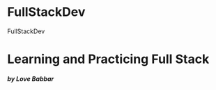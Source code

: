 # FullStackDev
FullStackDev

<h1>Learning and Practicing Full Stack </h1>
<h5><i>by Love Babbar<i></h5>